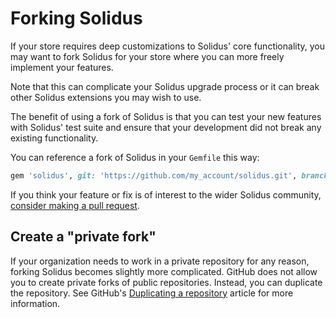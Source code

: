 # Forking Solidus

If your store requires deep customizations to Solidus' core functionality, you
may want to fork Solidus for your store where you can more freely implement your
features.

Note that this can complicate your Solidus upgrade process or it can break other
Solidus extensions you may wish to use.

The benefit of using a fork of Solidus is that you can test your new features
with Solidus' test suite and ensure that your development did not break any
existing functionality.

You can reference a fork of Solidus in your `Gemfile` this way:

```ruby
gem 'solidus', git: 'https://github.com/my_account/solidus.git', branch: "my-new-feature"
```

If you think your feature or fix is of interest to the wider Solidus
community, [consider making a pull request][contributing].

[contributing]: https://github.com/solidusio/solidus/blob/master/CONTRIBUTING.md

## Create a "private fork"

If your organization needs to work in a private repository for any reason,
forking Solidus becomes slightly more complicated. GitHub does not allow you to
create private forks of public repositories. Instead, you can duplicate the
repository. See GitHub's [Duplicating a repository][duplicating] article for
more information.

[duplicating]: https://help.github.com/articles/duplicating-a-repository/
